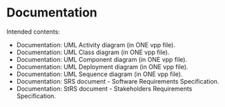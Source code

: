 # Documentation

Intended contents:

- Documentation: UML Activity diagram (in ONE vpp file).
- Documentation: UML Class diagram (in ONE vpp file).
- Documentation: UML Component diagram (in ONE vpp file).
- Documentation: UML Deployment diagram (in ONE vpp file).
- Documentation: UML Sequence diagram (in ONE vpp file).
- Documentation: SRS document - Software Requirements Specification.
- Documentation: StRS document - Stakeholders Requirements Specification.
